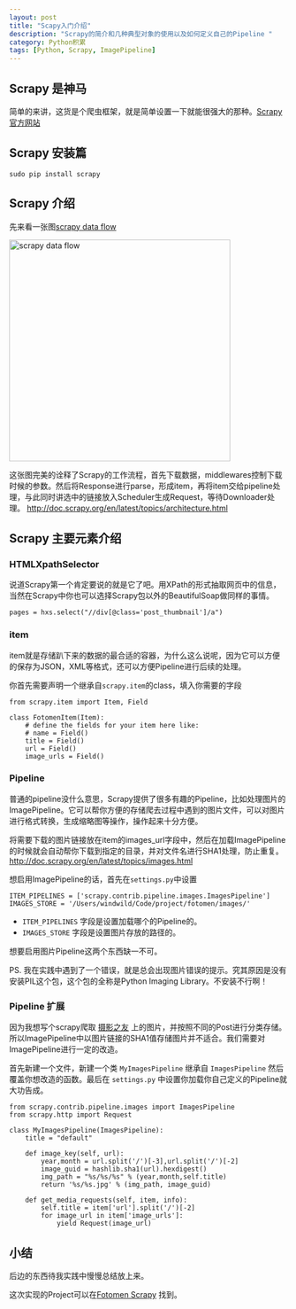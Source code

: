 ```yaml
---
layout: post
title: "Scapy入门介绍"
description: "Scrapy的简介和几种典型对象的使用以及如何定义自己的Pipeline "
category: Python积累 
tags: [Python, Scrapy, ImagePipeline]
---
```

## Scrapy 是神马
简单的来讲，这货是个爬虫框架，就是简单设置一下就能很强大的那种。[Scrapy 官方网站](http://scrapy.org/)

## Scrapy 安装篇

`sudo pip install scrapy`

## Scrapy 介绍
先来看一张图[scrapy data flow](http://doc.scrapy.org/en/latest/_images/scrapy_architecture.png)


<img width=400 src="http://doc.scrapy.org/en/latest/_images/scrapy_architecture.png" alt="scrapy data flow"/>

[pic]:http://doc.scrapy.org/en/latest/_images/scrapy_architecture.png"pic"


这张图完美的诠释了Scrapy的工作流程，首先下载数据，middlewares控制下载时候的参数。然后将Response进行parse，形成item，再将item交给pipeline处理，与此同时讲选中的链接放入Scheduler生成Request，等待Downloader处理。
<http://doc.scrapy.org/en/latest/topics/architecture.html>

## Scrapy 主要元素介绍

### HTMLXpathSelector
说道Scrapy第一个肯定要说的就是它了吧。用XPath的形式抽取网页中的信息，当然在Scrapy中你也可以选择Scrapy包以外的BeautifulSoap做同样的事情。

    pages = hxs.select("//div[@class='post_thumbnail']/a")
    

### item
item就是存储趴下来的数据的最合适的容器，为什么这么说呢，因为它可以方便的保存为JSON，XML等格式，还可以方便Pipeline进行后续的处理。

你首先需要声明一个继承自`scrapy.item`的class，填入你需要的字段
	
	from scrapy.item import Item, Field
	
	class FotomenItem(Item):
	    # define the fields for your item here like:
	    # name = Field()
	    title = Field()
	    url = Field()
	    image_urls = Field()
	    
### Pipeline
普通的pipeline没什么意思，Scrapy提供了很多有趣的Pipeline，比如处理图片的ImagePipeline。它可以帮你方便的存储爬去过程中遇到的图片文件，可以对图片进行格式转换，生成缩略图等操作，操作起来十分方便。

将需要下载的图片链接放在item的images_url字段中，然后在加载ImagePipeline的时候就会自动帮你下载到指定的目录，并对文件名进行SHA1处理，防止重复。
<http://doc.scrapy.org/en/latest/topics/images.html>


想启用ImagePipeline的话，首先在`settings.py`中设置

	ITEM_PIPELINES = ['scrapy.contrib.pipeline.images.ImagesPipeline']
	IMAGES_STORE = '/Users/windwild/Code/project/fotomen/images/'

* `ITEM_PIPELINES` 字段是设置加载哪个的Pipeline的。
* `IMAGES_STORE` 字段是设置图片存放的路径的。

想要启用图片Pipeline这两个东西缺一不可。

PS. 我在实践中遇到了一个错误，就是总会出现图片错误的提示。究其原因是没有安装PIL这个包，这个包的全称是Python Imaging Library。不安装不行啊！

### Pipeline 扩展
因为我想写个scrapy爬取 [摄影之友](http://www.fotomen.cn>) 上的图片，并按照不同的Post进行分类存储。所以ImagePipeline中以图片链接的SHA1值存储图片并不适合。我们需要对ImagePipeline进行一定的改造。

首先新建一个文件，新建一个类 `MyImagesPipeline` 继承自 `ImagesPipeline` 然后覆盖你想改造的函数。最后在 `settings.py` 中设置你加载你自己定义的Pipeline就大功告成。

	from scrapy.contrib.pipeline.images import ImagesPipeline
	from scrapy.http import Request

	class MyImagesPipeline(ImagesPipeline):
	    title = "default"
	
	    def image_key(self, url):
	        year,month = url.split('/')[-3],url.split('/')[-2]
	        image_guid = hashlib.sha1(url).hexdigest()
	        img_path = "%s/%s/%s" % (year,month,self.title)
	        return '%s/%s.jpg' % (img_path, image_guid)
	
	    def get_media_requests(self, item, info):
	        self.title = item['url'].split('/')[-2]
	        for image_url in item['image_urls']:
	            yield Request(image_url)

## 小结
后边的东西待我实践中慢慢总结放上来。

这次实现的Project可以在[Fotomen Scrapy](https://github.com/windwild/fotomen_scrapy) 找到。

